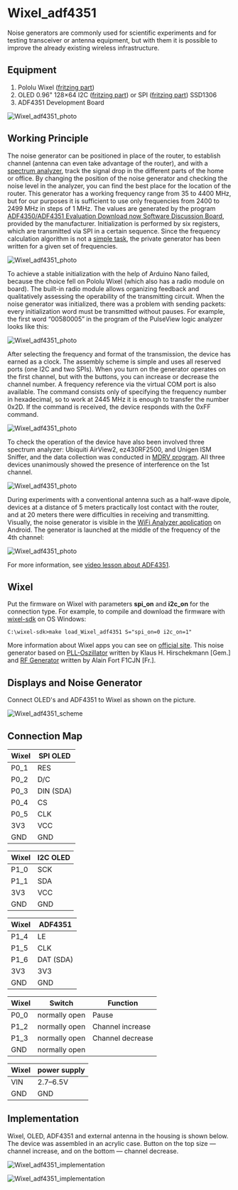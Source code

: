 # Wixel_adf4351

Noise generators are commonly used for scientific experiments and for testing transceiver or antenna equipment, but with them it is possible to improve the already existing wireless infrastructure.

## Equipment

1. Pololu Wixel ([fritzing part](../../fritzing-parts/OLED%200.96%20128x64%20I2C%20SSD1306.fzpz))
2. OLED 0.96" 128×64 I2C ([fritzing part](../../fritzing-parts/OLED%200.96%20128x64%20I2C%20SSD1306.fzpz)) or SPI ([fritzing part](../../fritzing-parts/OLED%200.96%20128x64%20SPI%20SSD1306.fzpz)) SSD1306
3. ADF4351 Development Board

![Wixel_adf4351_photo](./pics/Wixel_adf4351_5.png)

## Working Principle

The noise generator can be positioned in place of the router, to establish channel (antenna can even take advantage of the router), and with a [spectrum analyzer](https://github.com/Oestoidea/oled-spectrum-analizer/tree/master/Wixel/Wixel_3oleds_ssd1306), track the signal drop in the different parts of the home or office. By changing the position of the noise generator and checking the noise level in the analyzer, you can find the best place for the location of the router.
This generator has a working frequency range from 35 to 4400 MHz, but for our purposes it is sufficient to use only frequencies from 2400 to 2499 MHz in steps of 1 MHz. The values are generated by the program [ADF4350/ADF4351 Evaluation Download now Software Discussion Board](http://www.analog.com/ru/design-center/evaluation-hardware-and-software/evaluation-boards-kits/eval-adf4351.html#eb-relatedsoftware), provided by the manufacturer. Initialization is performed by six registers, which are transmitted via SPI in a certain sequence. Since the frequency calculation algorithm is not a [simple task](https://github.com/s54mtb/ADF4351.git), the private generator has been written for a given set of frequencies.

![Wixel_adf4351_photo](./pics/Wixel_adf4351.png)
 
To achieve a stable initialization with the help of Arduino Nano failed, because the choice fell on Pololu Wixel (which also has a radio module on board). The built-in radio module allows organizing feedback and qualitatively assessing the operability of the transmitting circuit. When the noise generator was initialized, there was a problem with sending packets: every initialization word must be transmitted without pauses. For example, the first word “00580005” in the program of the PulseView logic analyzer looks like this:

![Wixel_adf4351_photo](./pics/Wixel_adf4351_2.png)
 
After selecting the frequency and format of the transmission, the device has earned as a clock. The assembly scheme is simple and uses all reserved ports (one I2C and two SPIs).
When you turn on the generator operates on the first channel, but with the buttons, you can increase or decrease the channel number. A frequency reference via the virtual COM port is also available. The command consists only of specifying the frequency number in hexadecimal, so to work at 2445 MHz it is enough to transfer the number 0x2D. If the command is received, the device responds with the 0xFF command.

![Wixel_adf4351_photo](./pics/Wixel_adf4351_4.png)

To check the operation of the device have also been involved three spectrum analyzer: Ubiquiti AirView2, ez430RF2500, and Unigen ISM Sniffer, and the data collection was conducted in [MDRV program](https://github.com/RasAlhague/MDRV.git). All three devices unanimously showed the presence of interference on the 1st channel.

![Wixel_adf4351_photo](./pics/Wixel_adf4351_8.png)

During experiments with a conventional antenna such as a half-wave dipole, devices at a distance of 5 meters practically lost contact with the router, and at 20 meters there were difficulties in receiving and transmitting. Visually, the noise generator is visible in the [WiFi Analyzer application](http://a.farproc.com/wifi-analyzer) on Android. The generator is launched at the middle of the frequency of the 4th channel:

![Wixel_adf4351_photo](./pics/Wixel_adf4351_9.png)

For more information, see [video lesson about ADF4351](https://opentechlab.org.uk/videos:005:notes).

## Wixel

Put the firmware on Wixel with parameters __spi_on__ and __i2c_on__ for the connection type. For example, to compile and download the firmware with [wixel-sdk](http://pololu.github.io/wixel-sdk/) on OS Windows:

```
C:\wixel-sdk>make load_Wixel_adf4351 S="spi_on=0 i2c_on=1"
```

More information about Wixel apps you can see on [official site](https://www.pololu.com/docs/0J46/10.b). This noise generator based on [PLL-Oszillator](http://www.kh-gps.de/adf4351.htm) written by Klaus H. Hirschekmann [Gem.] and [RF Generator](http://f6kbf.free.fr/html/ADF4351%20and%20Arduino_Fr_Gb.htm) written by Alain Fort F1CJN [Fr.].

## Displays and Noise Generator

Connect OLED's and ADF4351 to Wixel as shown on the picture.

![Wixel_adf4351_scheme](./fritzing-scheme/Wixel_adf4351_bb.png)

## Connection Map

| Wixel    | SPI OLED      |
| -------- | ------------- |
| P0_1     | RES           |
| P0_2     | D/C           |
| P0_3     | DIN (SDA)     |
| P0_4     | CS            |
| P0_5     | CLK           |
| 3V3      | VCC           |
| GND      | GND           |

| Wixel    | I2C OLED      |
| -------- | ------------- |
| P1_0     | SCK           |
| P1_1     | SDA           |
| 3V3      | VCC           |
| GND      | GND           |

| Wixel    | ADF4351       |
| -------- | ------------- |
| P1_4     | LE            |
| P1_5     | CLK           |
| P1_6     | DAT (SDA)     |
| 3V3      | 3V3           |
| GND      | GND           |

| Wixel    | Switch        | Function         |
| -------- | ------------- | ---------------- |
| P0_0     | normally open | Pause            |
| P1_2     | normally open | Channel increase |
| P1_3     | normally open | Channel decrease |
| GND      | normally open |                  |

| Wixel    | power supply  |
| -------- | ------------- |
| VIN      | 2.7–6.5V      |
| GND      | GND           |

## Implementation

Wixel, OLED, ADF4351 and external antenna in the housing is shown below. The device was assembled in an acrylic case. Button on the top size — channel increase, and on the bottom — channel decrease.

![Wixel_adf4351_implementation](./pics/Wixel_adf4351_6.png)

![Wixel_adf4351_implementation](./pics/Wixel_adf4351_7.png)
